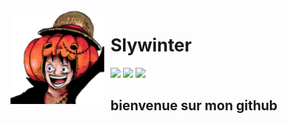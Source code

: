 <img width="150" height="150" align="left" style="float: left; margin: 0 10px 0 0;" alt="Slywinter" src="public/img/Slywinter.png">  

# Slywinter

[![](https://img.shields.io/discord/565048515357835264.svg?logo=discord&colorB=7289DA)](https://www.slywinter.fr)
[![](https://discordbots.org/api/widget/status/557445719892688897.svg)](https://top.gg/bot/872415864501194752)
[![](https://img.shields.io/badge/discord.js-v12.0.0--dev-blue.svg?logo=npm)](https://github.com/discordjs)

## bienvenue sur mon github
